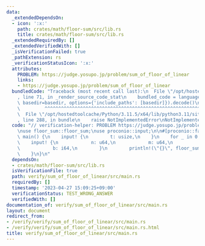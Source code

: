```yaml
---
data:
  _extendedDependsOn:
  - icon: ':x:'
    path: crates/math/floor-sum/src/lib.rs
    title: crates/math/floor-sum/src/lib.rs
  _extendedRequiredBy: []
  _extendedVerifiedWith: []
  _isVerificationFailed: true
  _pathExtension: rs
  _verificationStatusIcon: ':x:'
  attributes:
    PROBLEM: https://judge.yosupo.jp/problem/sum_of_floor_of_linear
    links:
    - https://judge.yosupo.jp/problem/sum_of_floor_of_linear
  bundledCode: "Traceback (most recent call last):\n  File \"/opt/hostedtoolcache/Python/3.11.5/x64/lib/python3.11/site-packages/onlinejudge_verify/documentation/build.py\"\
    , line 71, in _render_source_code_stat\n    bundled_code = language.bundle(stat.path,\
    \ basedir=basedir, options={'include_paths': [basedir]}).decode()\n          \
    \         ^^^^^^^^^^^^^^^^^^^^^^^^^^^^^^^^^^^^^^^^^^^^^^^^^^^^^^^^^^^^^^^^^^^^^^^^^^^^^^^^^\n\
    \  File \"/opt/hostedtoolcache/Python/3.11.5/x64/lib/python3.11/site-packages/onlinejudge_verify/languages/rust.py\"\
    , line 288, in bundle\n    raise NotImplementedError\nNotImplementedError\n"
  code: "// verification-helper: PROBLEM https://judge.yosupo.jp/problem/sum_of_floor_of_linear\n\
    \nuse floor_sum::floor_sum;\nuse proconio::input;\n\n#[proconio::fastout]\nfn\
    \ main() {\n    input! {\n        t: usize,\n    }\n    for _ in 0..t {\n    \
    \    input! {\n            n: u64,\n            m: u64,\n            a: i64,\n\
    \            b: i64,\n        }\n        println!(\"{}\", floor_sum(n, m, a, b));\n\
    \    }\n}\n"
  dependsOn:
  - crates/math/floor-sum/src/lib.rs
  isVerificationFile: true
  path: verify/sum_of_floor_of_linear/src/main.rs
  requiredBy: []
  timestamp: '2023-04-27 15:09:25+09:00'
  verificationStatus: TEST_WRONG_ANSWER
  verifiedWith: []
documentation_of: verify/sum_of_floor_of_linear/src/main.rs
layout: document
redirect_from:
- /verify/verify/sum_of_floor_of_linear/src/main.rs
- /verify/verify/sum_of_floor_of_linear/src/main.rs.html
title: verify/sum_of_floor_of_linear/src/main.rs
---
```

